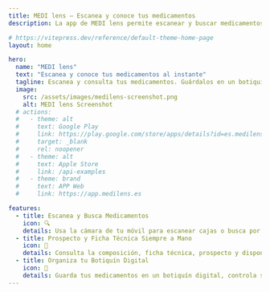 ```yaml
---
title: MEDI lens — Escanea y conoce tus medicamentos
description: La app de MEDI lens permite escanear y buscar medicamentos, acceder a su prospecto y ficha técnica, ver composiciones, necesidad de receta, así como guardar en un botiquín digital tus medicamentos y recibir notificaciones sobre su fecha próxima de caducidad.

# https://vitepress.dev/reference/default-theme-home-page
layout: home

hero:
  name: "MEDI lens"
  text: "Escanea y conoce tus medicamentos al instante"
  tagline: Escanea y consulta tus medicamentos. Guárdalos en un botiquín digital, recibe alertas antes de que caduquen y accede siempre a la información oficial de la AEMPS.
  image:
    src: /assets/images/medilens-screenshot.png
    alt: MEDI lens Screenshot
  # actions:
  #   - theme: alt
  #     text: Google Play
  #     link: https://play.google.com/store/apps/details?id=es.medilens.app&utm_source=medilens_website&utm_medium=referral&utm_campaign=home_cta
  #     target: _blank 
  #     rel: noopener
  #   - theme: alt
  #     text: Apple Store
  #     link: /api-examples
  #   - theme: brand
  #     text: APP Web
  #     link: https://app.medilens.es

features:
  - title: Escanea y Busca Medicamentos
    icon: 🔍
    details: Usa la cámara de tu móvil para escanear cajas o busca por nombre y accede al instante a toda la información oficial de tus medicamentos. Rápido, sencillo y desde dónde tú quieras.
  - title: Prospecto y Ficha Técnica Siempre a Mano
    icon: 💊
    details: Consulta la composición, ficha técnica, prospecto y disponibilidad global de cualquier medicamento. Toda la información, actualizada y accesible cuando la necesites.
  - title: Organiza tu Botiquín Digital
    icon: 🧰
    details: Guarda tus medicamentos en un botiquín digital, controla su fecha de caducidad y recibe avisos antes de que caduquen. Lleva un seguimiento claro y evita sorpresas.
---
```

